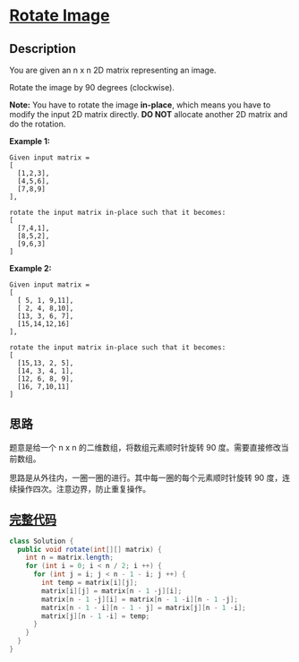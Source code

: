 # [Rotate Image][title]

## Description

You are given an n x n 2D matrix representing an image.

Rotate the image by 90 degrees (clockwise).

**Note:**
You have to rotate the image **in-place**, which means you have to modify the input 2D matrix directly. **DO NOT** allocate another 2D matrix and do the rotation.

**Example 1:**

```
Given input matrix = 
[
  [1,2,3],
  [4,5,6],
  [7,8,9]
],

rotate the input matrix in-place such that it becomes:
[
  [7,4,1],
  [8,5,2],
  [9,6,3]
]
```

**Example 2:**

```
Given input matrix =
[
  [ 5, 1, 9,11],
  [ 2, 4, 8,10],
  [13, 3, 6, 7],
  [15,14,12,16]
], 

rotate the input matrix in-place such that it becomes:
[
  [15,13, 2, 5],
  [14, 3, 4, 1],
  [12, 6, 8, 9],
  [16, 7,10,11]
]
```

## 思路

题意是给一个 n x n 的二维数组，将数组元素顺时针旋转 90 度。需要直接修改当前数组。

思路是从外往内，一圈一圈的进行。其中每一圈的每个元素顺时针旋转 90 度，连续操作四次。注意边界，防止重复操作。

## [完整代码][src]

```java
class Solution {
  public void rotate(int[][] matrix) {
    int n = matrix.length;
    for (int i = 0; i < n / 2; i ++) {
      for (int j = i; j < n - 1 - i; j ++) {
        int temp = matrix[i][j];
        matrix[i][j] = matrix[n - 1 -j][i];
        matrix[n - 1 -j][i] = matrix[n - 1 -i][n - 1 -j];
        matrix[n - 1 - i][n - 1 - j] = matrix[j][n - 1 -i];
        matrix[j][n - 1 -i] = temp;
      }
    }
  }
}
```

[title]: https://leetcode.com/problems/rotate-image
[src]: https://github.com/andavid/leetcode-java/blob/master/src/com/andavid/leetcode/_048/Solution.java
